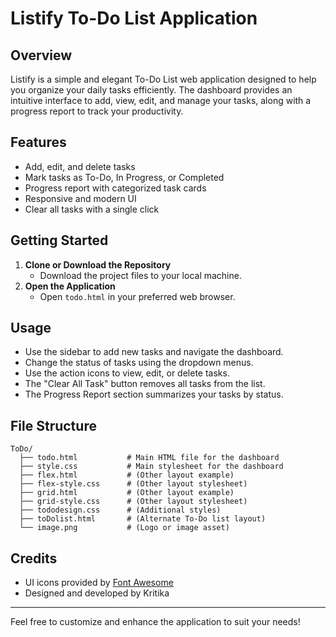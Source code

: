 # Listify To-Do List Application

## Overview
Listify is a simple and elegant To-Do List web application designed to help you organize your daily tasks efficiently. The dashboard provides an intuitive interface to add, view, edit, and manage your tasks, along with a progress report to track your productivity.

## Features
- Add, edit, and delete tasks
- Mark tasks as To-Do, In Progress, or Completed
- Progress report with categorized task cards
- Responsive and modern UI
- Clear all tasks with a single click

## Getting Started
1. **Clone or Download the Repository**
   - Download the project files to your local machine.
2. **Open the Application**
   - Open `todo.html` in your preferred web browser.

## Usage
- Use the sidebar to add new tasks and navigate the dashboard.
- Change the status of tasks using the dropdown menus.
- Use the action icons to view, edit, or delete tasks.
- The "Clear All Task" button removes all tasks from the list.
- The Progress Report section summarizes your tasks by status.

## File Structure
```
ToDo/
  ├── todo.html           # Main HTML file for the dashboard
  ├── style.css           # Main stylesheet for the dashboard
  ├── flex.html           # (Other layout example)
  ├── flex-style.css      # (Other layout stylesheet)
  ├── grid.html           # (Other layout example)
  ├── grid-style.css      # (Other layout stylesheet)
  ├── tododesign.css      # (Additional styles)
  ├── toDolist.html       # (Alternate To-Do list layout)
  └── image.png           # (Logo or image asset)
```

## Credits
- UI icons provided by [Font Awesome](https://fontawesome.com/)
- Designed and developed by Kritika

---
Feel free to customize and enhance the application to suit your needs! 
